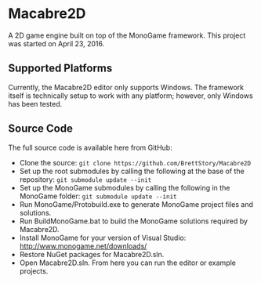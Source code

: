 # Macabre2D

A 2D game engine built on top of the MonoGame framework. This project was started on April 23, 2016.

## Supported Platforms

Currently, the Macabre2D editor only supports Windows. The framework itself is technically setup to work with any platform; however, only Windows has been tested.

## Source Code

The full source code is available here from GitHub:

 * Clone the source: `git clone https://github.com/BrettStory/Macabre2D`
 * Set up the root submodules by calling the following at the base of the repository: `git submodule update --init`
 * Set up the MonoGame submodules by calling the following in the MonoGame folder: `git submodule update --init`
 * Run MonoGame/Protobuild.exe to generate MonoGame project files and solutions.
 * Run BuildMonoGame.bat to build the MonoGame solutions required by Macabre2D.
 * Install MonoGame for your version of Visual Studio: http://www.monogame.net/downloads/
 * Restore NuGet packages for Macabre2D.sln.
 * Open Macabre2D.sln. From here you can run the editor or example projects.